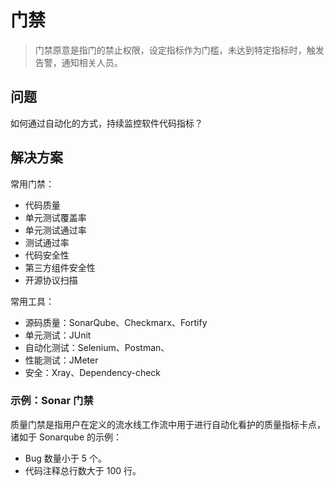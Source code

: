 # 门禁

> 门禁原意是指门的禁止权限，设定指标作为门槛，未达到特定指标时，触发告警，通知相关人员。

## 问题

如何通过自动化的方式，持续监控软件代码指标？

## 解决方案

常用门禁：

- 代码质量
- 单元测试覆盖率
- 单元测试通过率
- 测试通过率
- 代码安全性
- 第三方组件安全性
- 开源协议扫描

常用工具：

- 源码质量：SonarQube、Checkmarx、Fortify
- 单元测试：JUnit
- 自动化测试：Selenium、Postman、
- 性能测试：JMeter
- 安全：Xray、Dependency-check

### 示例：Sonar 门禁

质量门禁是指用户在定义的流水线工作流中用于进行自动化看护的质量指标卡点，诸如于 Sonarqube 的示例：

- Bug 数量小于 5 个。
- 代码注释总行数大于 100 行。


